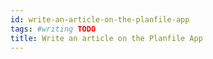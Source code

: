 ```yaml
---
id: write-an-article-on-the-planfile-app
tags: #writing TODO
title: Write an article on the Planfile App
---
```


